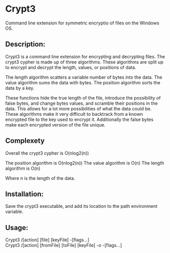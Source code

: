 # Crypt3
Command line extension for symmetric encryptio of files on the Windows OS.

## Description:
Crypt3 is a command line extension for encrypting and decrypting files. The crypt3 cypher is made up of three algorithms. These algorithms are split up to encrypt and decrypt the length, values, or positions of data.

The length algorithm scatters a variable number of bytes into the data. The value algorithm sums the data with bytes. The position algorithm sorts the data by a key.

These functions hide the true length of the file, introduce the possibility of false bytes, and change bytes values, and scramble their positions in the data. This allows for a lot more possibilities of what the data could be. These algorithms make it very difficult to backtrack from a known encrypted file to the key used to encrypt it. Additionally the false bytes make each encrypted version of the file unique.

## Complexety
Overall the crypt3 cypher is O(nlog2(n))

The position algorithm is O(nlog2(n))
The value algorithm is O(n)
The length algorithm is O(n)

Where n is the length of the data.

## Installation:
Save the crypt3 executable, and add its location to the path environment variable.

## Usage:
Crypt3 /[action] [file] [keyFile] -[flags...]  
Crypt3 /[action] [fromFile] [toFile] [keyFile] -o -[flags...]
